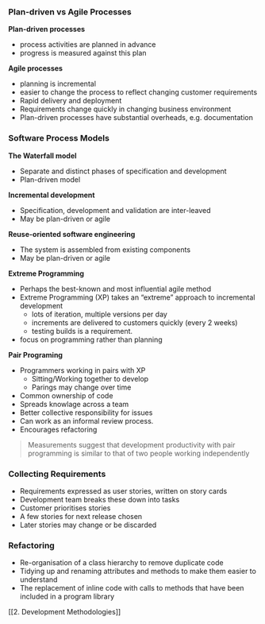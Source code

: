
### Plan-driven vs Agile Processes

**Plan-driven processes**
- process activities are planned in advance
- progress is measured against this plan

**Agile processes**
- planning is incremental
- easier to change the process to reflect changing customer requirements
- Rapid delivery and deployment
- Requirements change quickly in changing business environment
- Plan-driven processes have substantial overheads, e.g. documentation

### Software Process Models

**The Waterfall model**
- Separate and distinct phases of specification and development
- Plan-driven model

**Incremental development**
- Specification, development and validation are inter-leaved
- May be plan-driven or agile

**Reuse-oriented software engineering**
- The system is assembled from existing components
- May be plan-driven or agile

**Extreme Programming**
- Perhaps the best-known and most influential agile method
- Extreme Programming (XP) takes an “extreme” approach to incremental development
	- lots of iteration, multiple versions per day
	- increments are delivered to customers quickly (every 2 weeks)
	- testing builds is a requirement.
- focus on programming rather than planning

**Pair Programing**
- Programmers working in pairs with XP
	- Sitting/Working together to develop
	- Parings may change over time
- Common ownership of code
- Spreads knowlage across a team
- Better collective responsibility for issues
- Can work as an informal review process.
- Encourages refactoring

> Measurements suggest that development productivity with pair programming is similar to that of two people working independently

### Collecting Requirements 

- Requirements expressed as user stories, written on story cards 
-  Development team breaks these down into tasks 
- Customer prioritises stories 
- A few stories for next release chosen 
- Later stories may change or be discarded

### Refactoring 
- Re-organisation of a class hierarchy to remove duplicate code 
- Tidying up and renaming attributes and methods to make them easier to understand 
- The replacement of inline code with calls to methods that have been included in a program library


[[2. Development Methodologies]]